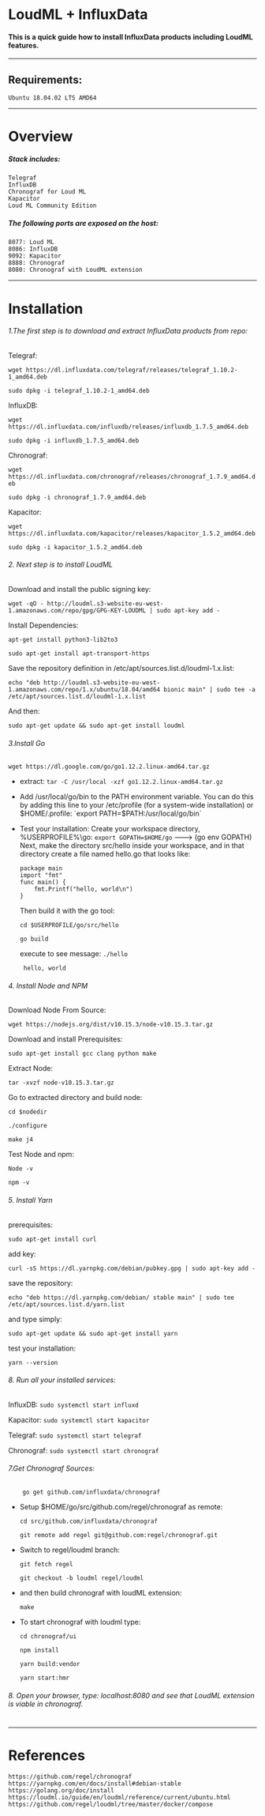 # LoudML + InfluxData
#### This is a quick guide how to install InfluxData products including LoudML features.
***
## Requirements:
    Ubuntu 18.04.02 LTS AMD64
***
# Overview
##### Stack includes:
    Telegraf
    InfluxDB
    Chronograf for Loud ML
    Kapacitor
    Loud ML Community Edition

##### The following ports are exposed on the host:

    8077: Loud ML
    8086: InfluxDB
    9092: Kapacitor
    8888: Chronograf
    8080: Chronograf with LoudML extension
***
# Installation
###### 1.The first step is to download and extract InfluxData products from repo:
Telegraf:

`wget https://dl.influxdata.com/telegraf/releases/telegraf_1.10.2-1_amd64.deb`

`sudo dpkg -i telegraf_1.10.2-1_amd64.deb`

InfluxDB:

`wget https://dl.influxdata.com/influxdb/releases/influxdb_1.7.5_amd64.deb`

`sudo dpkg -i influxdb_1.7.5_amd64.deb`

Chronograf:

`wget https://dl.influxdata.com/chronograf/releases/chronograf_1.7.9_amd64.deb`

`sudo dpkg -i chronograf_1.7.9_amd64.deb`

Kapacitor:

`wget https://dl.influxdata.com/kapacitor/releases/kapacitor_1.5.2_amd64.deb`

`sudo dpkg -i kapacitor_1.5.2_amd64.deb`

###### 2. Next step is to install LoudML
Download and install the public signing key:

`wget -qO - http://loudml.s3-website-eu-west-1.amazonaws.com/repo/gpg/GPG-KEY-LOUDML | sudo apt-key add -`

Install Dependencies:

`apt-get install python3-lib2to3`

`sudo apt-get install apt-transport-https`

Save the repository definition in /etc/apt/sources.list.d/loudml-1.x.list:

`echo "deb http://loudml.s3-website-eu-west-1.amazonaws.com/repo/1.x/ubuntu/18.04/amd64 bionic main" | sudo tee -a /etc/apt/sources.list.d/loudml-1.x.list`

And then:

`sudo apt-get update && sudo apt-get install loudml`

###### 3.Install Go
`wget https://dl.google.com/go/go1.12.2.linux-amd64.tar.gz`
- extract:
`tar -C /usr/local -xzf go1.12.2.linux-amd64.tar.gz`
- Add /usr/local/go/bin to the PATH environment variable. You can do this by adding this line to your /etc/profile (for a system-wide installation) or $HOME/.profile:
`export PATH=$PATH:/usr/local/go/bin`
 - Test your installation:
Create your workspace directory, %USERPROFILE%\go:
`export GOPATH=$HOME/go` ---> (go env GOPATH)
Next, make the directory src/hello inside your workspace, and in that directory     create a file named hello.go that looks like: 
    ```
    package main
    import "fmt"
    func main() {
	    fmt.Printf("hello, world\n")
    }
    ```
    
    Then build it with the go tool:
    
    `cd $USERPROFILE/go/src/hello`
    
    `go build`
    
    execute to see message:
    `./hello`

        hello, world

###### 4. Install Node and NPM
Download Node From Source:

`wget https://nodejs.org/dist/v10.15.3/node-v10.15.3.tar.gz`

Download and install Prerequisites:

`sudo apt-get install gcc clang python make`

Extract Node:

`tar -xvzf node-v10.15.3.tar.gz`

Go to extracted directory and build node:

`cd $nodedir`

`./configure`

`make j4`

Test Node and npm:

`Node -v`

`npm -v`

###### 5. Install Yarn
prerequisites:

`sudo apt-get install curl`

add key:

`curl -sS https://dl.yarnpkg.com/debian/pubkey.gpg | sudo apt-key add -`

save the repository:

`echo "deb https://dl.yarnpkg.com/debian/ stable main" | sudo tee /etc/apt/sources.list.d/yarn.list`

and type simply:

`sudo apt-get update && sudo apt-get install yarn`

test your installation:

`yarn --version`

###### 8. Run all your installed services:
InfluxDB: `sudo systemctl start influxd`

Kapacitor: `sudo systemctl start kapacitor`

Telegraf: `sudo systemctl start telegraf`

Chronograf: `sudo systemctl start chronograf`

###### 7.Get Chronograf Sources:
`    
go get github.com/influxdata/chronograf
`
- Setup $HOME/go/src/github.com/regel/chronograf as remote:

    `cd src/github.com/influxdata/chronograf`

    `git remote add regel git@github.com:regel/chronograf.git`

- Switch to regel/loudml branch:

    `git fetch regel`

    `git checkout -b loudml regel/loudml`

- and then build chronograf with loudML extension:

    `make`

- To start chronograf with loudml type:

    `cd chronograf/ui`

    `npm install`

    `yarn build:vendor`

    `yarn start:hmr`

###### 8. Open your browser, type: localhost:8080 and see that LoudML extension is viable in chronograf.
#
#
***
# References
    https://github.com/regel/chronograf
    https://yarnpkg.com/en/docs/install#debian-stable
    https://golang.org/doc/install
    https://loudml.io/guide/en/loudml/reference/current/ubuntu.html
    https://github.com/regel/loudml/tree/master/docker/compose
